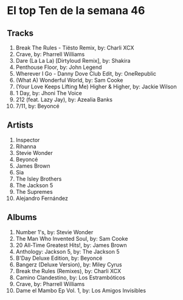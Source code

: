 # El top Ten de la semana 46

## Tracks
1. Break The Rules - Tiësto Remix, by: Charli XCX
1. Crave, by: Pharrell Williams
1. Dare (La La La) [Dirtyloud Remix], by: Shakira
1. Penthouse Floor, by: John Legend
1. Wherever I Go - Danny Dove Club Edit, by: OneRepublic
1. (What A) Wonderful World, by: Sam Cooke
1. (Your Love Keeps Lifting Me) Higher & Higher, by: Jackie Wilson
1. 1 Day, by: Jhoni The Voice
1. 212 (feat. Lazy Jay), by: Azealia Banks
1. 7/11, by: Beyoncé

## Artists
1. Inspector
1. Rihanna
1. Stevie Wonder
1. Beyoncé
1. James Brown
1. Sia
1. The Isley Brothers
1. The Jackson 5
1. The Supremes
1. Alejandro Fernández

## Albums
1. Number 1's, by: Stevie Wonder
1. The Man Who Invented Soul, by: Sam Cooke
1. 20 All-Time Greatest Hits!, by: James Brown
1. Anthology: Jackson 5, by: The Jackson 5
1. B'Day Deluxe Edition, by: Beyoncé
1. Bangerz (Deluxe Version), by: Miley Cyrus
1. Break the Rules (Remixes), by: Charli XCX
1. Camino Clandestino, by: Los Estrambóticos
1. Crave, by: Pharrell Williams
1. Dame el Mambo Ep Vol. 1, by: Los Amigos Invisibles
